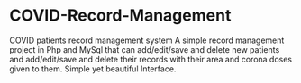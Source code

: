 # COVID-Record-Management
COVID patients record management system
A simple record management project in Php and MySql that can add/edit/save and delete new patients and add/edit/save and delete their records with their area and corona doses given to them.
Simple yet beautiful Interface.
